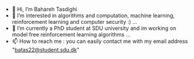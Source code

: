 - 👋 Hi, I’m Bahareh Tasdighi
- 👀 I’m interested in algorithms and computation, machine learning, reinforcement learning and computer security :) ...
- 🌱 I’m currently a PhD student at SDU university and im working on model free reinforcement learning algorithms ...
- 📫 How to reach me : you can easily contact me with my email address "batas22@student.sdu.dk"

<!---
Bahar-Tasdighi/Bahar-Tasdighi is a ✨ special ✨ repository because its `README.md` (this file) appears on your GitHub profile.
You can click the Preview link to take a look at your changes.
--->

